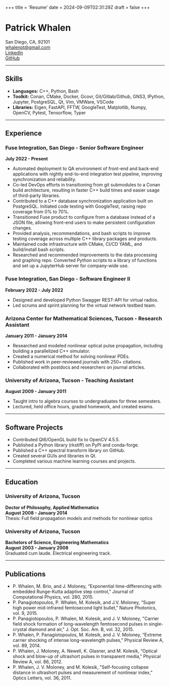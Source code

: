 +++
title = 'Resume'
date = 2024-09-09T02:31:29Z
draft = false
+++

# Patrick Whalen

San Diego, CA, 92101  
[whalenpt@gmail.com](mailto:whalenpt@gmail.com)  
[LinkedIn](https://www.linkedin.com/in/whalenpt/)  
[GitHub](https://github.com/whalenpt)

---

## Skills

- **Languages:** C++, Python, Bash
- **Toolkit:** Conan, CMake, Docker, Gcovr, Git/Gitlab/Github, GNS3, IPython, Jupyter, PostgreSQL, Qt, Vim, VMWare, VSCode
- **Libraries:** Eigen, FastAPI, FFTW, GoogleTest, Matplotlib, Numpy, OpenCV, Pytest, Tensorflow, Typer

---

## Experience

### Fuse Integration, San Diego - Senior Software Engineer
**July 2022 - Present**

- Automated deployment to QA environment of front-end and back-end applications with nightly end-to-end integration test pipeline, improving synchronization and reliability.
- Co-led DevOps efforts in transitioning from git submodules to a Conan build architecture, resulting in faster C++ build times and easier usage of third-party libraries.
- Contributed to a C++ database synchronization application built on PostgreSQL. Initiated code testing with GoogleTest, raising repo coverage from 0% to 70%.
- Transitioned Fuse product to configure from a database instead of a JSON file, allowing front-end users to make persistent configuration changes.
- Provided analysis, recommendations, and bash scripts to improve testing coverage across multiple C++ library packages and products.
- Maintained code infrastructure with CMake, CI/CD YAML, and build/install bash scripts.
- Researched and recommended improvements to the data processing and graphing repo. Converted Python scripts to a library of functions and set up a JupyterHub server for company-wide use.

### Fuse Integration, San Diego - Software Engineer II
**February 2022 - July 2022**

- Designed and developed Python Swagger REST-API for virtual radios.
- Led scrums and sprint planning for the virtual network testbed team.

### Arizona Center for Mathematical Sciences, Tucson - Research Assistant
**January 2011 - January 2014**

- Researched and modeled nonlinear optical pulse propagation, including building a parallelized C++ simulator.
- Created a numerical method for solving nonlinear PDEs.
- Published work in peer-reviewed journals with 250+ citations.
- Collaborated with postdocs and researchers on journal articles.

### University of Arizona, Tucson - Teaching Assistant
**August 2009 - January 2011**

- Taught intro to algebra courses to undergraduates for three semesters.
- Lectured, held office hours, graded homework, and created exams.

---

## Software Projects

- Contributed Qt6/OpenGL build fix to OpenCV 4.5.5.
- Published a Python library (rkstiff) on PyPI and conda-forge.
- Published a C++ spectral transform library on GitHub.
- Created several GUIs and libraries in Qt.
- Completed various machine learning courses and projects.

---

## Education

### University of Arizona, Tucson
**Doctor of Philosophy, Applied Mathematics**  
**August 2008 - January 2014**  
Thesis: Full field propagation models and methods for nonlinear optics

### University of Arizona, Tucson
**Bachelors of Science, Engineering Mathematics**  
**August 2003 - January 2008**  
Graduated cum laude. Electrical engineering track.

---

## Publications

- P. Whalen, M. Brio, and J. Moloney, “Exponential time-differencing with embedded Runge-Kutta adaptive step control," Journal of Computational Physics, vol. 280, 2015.
- P. Panagiotopoulos, P. Whalen, M. Kolesik, and J.V. Moloney, “Super high power mid-infrared femtosecond light bullet,” Nature Photonics, vol. 9, 2015.
- P. Panagiotopoulos, P. Whalen, M. Kolesik, and J. V. Moloney, "Carrier field shock formation of long-wavelength femtosecond pulses in single-crystal diamond and air," J. Opt. Soc. Am. B, vol. 32, 2015.
- P. Whalen, P. Panagiotopoulos, M. Kolesik, and J. V. Moloney, “Extreme carrier shocking of intense long-wavelength pulses," Physical Review A, vol. 89, 2014.
- P. Whalen, J. Moloney, A. Newell, K. Glasner, and M. Kolesik, “Optical shock and blow-up of ultrashort pulses in transparent media," Physical Review A, vol. 86, 2012.
- P. Whalen, J. V. Moloney, and M. Kolesik, "Self-focusing collapse distance in ultrashort pulses and measurement of nonlinear index," Optics Letters, vol. 36, 2011.
